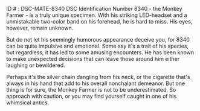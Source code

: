 ID # : DSC-MATE-8340
DSC Identification Number 8340 - the Monkey Farmer - is a truly unique specimen. With his striking LED-headset and a unmistakable two-color band on his forehead, he is hard to miss. His eyes, however, remain unknown.

But do not let his seemingly humorous appearance deceive you, for 8340 can be quite impulsive and emotional. Some say it's a trait of his species, but regardless, it has led to some amusing encounters. He has been known to make unexpected decisions that can leave those around him either laughing or bewildered.

Perhaps it's the silver chain dangling from his neck, or the cigarette that's always in his hand that add to his overall nonchalant demeanor. But one thing is for sure, the Monkey Farmer is not to be underestimated. So approach with caution, or you may find yourself caught in one of his whimsical antics.